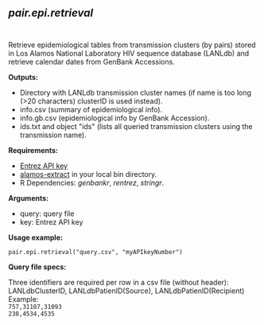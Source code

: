 ## *pair.epi.retrieval* <br/><br/>

Retrieve epidemiological tables from transmission clusters (by pairs) stored in Los Alamos National Laboratory HIV sequence database (LANLdb) and retrieve calendar dates from GenBank Accessions.

**Outputs:**

- Directory with LANLdb transmission cluster names (if name is too long (>20 characters) clusterID is used instead).
- info.csv (summary of epidemiological info).
- info.gb.csv (epidemiological info by GenBank Accession).
- ids.txt and object "ids" (lists all queried transmission clusters using the transmission name).

**Requirements:**

- [Entrez API key](https://ncbiinsights.ncbi.nlm.nih.gov/2017/11/02/new-api-keys-for-the-e-utilities/)
- [alamos-extract](https://github.com/sggaffney/alamos-extract) in your local bin directory. 
- R Dependencies: *genbankr*, *rentrez*, *stringr*.

**Arguments:**

- query: query file
- key: Entrez API key

**Usage example:**

`pair.epi.retrieval("query.csv", "myAPIkeyNumber")` 

**Query file specs:**

Three identifiers are required per row in a csv file (without header): LANLdbClusterID, LANLdbPatienID(Source), LANLdbPatienID(Recipient)\
Example:<br/>
`757,31107,31093`\
`238,4534,4535` <br/><br/>